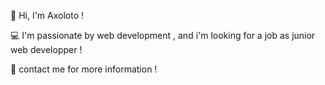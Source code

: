 👋 Hi, I'm Axoloto !

💻 I'm passionate by web development , and i'm looking for a job as junior web developper !

📧 contact me for more information !
